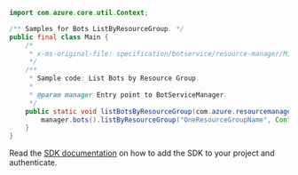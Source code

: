 ```java
import com.azure.core.util.Context;

/** Samples for Bots ListByResourceGroup. */
public final class Main {
    /*
     * x-ms-original-file: specification/botservice/resource-manager/Microsoft.BotService/preview/2021-05-01-preview/examples/ListBotsByResourceGroup.json
     */
    /**
     * Sample code: List Bots by Resource Group.
     *
     * @param manager Entry point to BotServiceManager.
     */
    public static void listBotsByResourceGroup(com.azure.resourcemanager.botservice.BotServiceManager manager) {
        manager.bots().listByResourceGroup("OneResourceGroupName", Context.NONE);
    }
}
```

Read the [SDK documentation](https://github.com/Azure/azure-sdk-for-java/blob/azure-resourcemanager-botservice_1.0.0-beta.4/sdk/botservice/azure-resourcemanager-botservice/README.md) on how to add the SDK to your project and authenticate.
